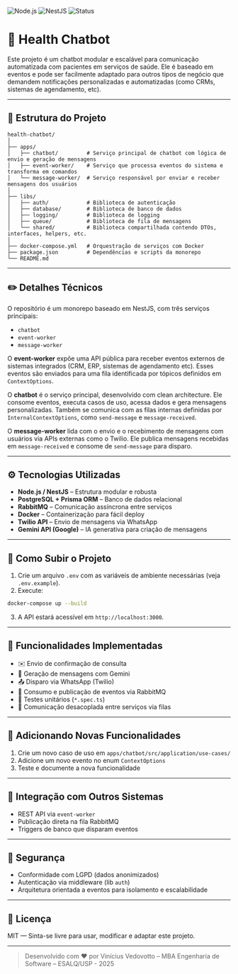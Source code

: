 ![Node.js](https://img.shields.io/badge/Node.js-22.x-green)
![NestJS](https://img.shields.io/badge/NestJS-Framework-red)
![Status](https://img.shields.io/badge/status-em%20testes-blue)

# 🏥 Health Chatbot

Este projeto é um chatbot modular e escalável para comunicação automatizada com pacientes em serviços de saúde. Ele é baseado em eventos e pode ser facilmente adaptado para outros tipos de negócio que demandem notificações personalizadas e automatizadas (como CRMs, sistemas de agendamento, etc).

---

## 📁 Estrutura do Projeto

```
health-chatbot/
│
├── apps/
│   ├── chatbot/         # Serviço principal de chatbot com lógica de envio e geração de mensagens
│   ├── event-worker/    # Serviço que processa eventos do sistema e transforma em comandos
│   └── message-worker/  # Serviço responsável por enviar e receber mensagens dos usuários
│
├── libs/
│   ├── auth/            # Biblioteca de autenticação
│   ├── database/        # Biblioteca de banco de dados
│   ├── logging/         # Biblioteca de logging
│   ├── queue/           # Biblioteca de fila de mensagens
│   └── shared/          # Biblioteca compartilhada contendo DTOs, interfaces, helpers, etc.
│
├── docker-compose.yml   # Orquestração de serviços com Docker
├── package.json         # Dependências e scripts da monorepo
└── README.md
```

---

## ✏️ Detalhes Técnicos

O repositório é um monorepo baseado em NestJS, com três serviços principais:

- `chatbot`
- `event-worker`
- `message-worker`

O **event-worker** expõe uma API pública para receber eventos externos de sistemas integrados (CRM, ERP, sistemas de agendamento etc). Esses eventos são enviados para uma fila identificada por tópicos definidos em `ContextOptions`.

O **chatbot** é o serviço principal, desenvolvido com clean architecture. Ele consome eventos, executa casos de uso, acessa dados e gera mensagens personalizadas. Também se comunica com as filas internas definidas por `InternalContextOptions`, como `send-message` e `message-received`.

O **message-worker** lida com o envio e o recebimento de mensagens com usuários via APIs externas como o Twilio. Ele publica mensagens recebidas em `message-received` e consome de `send-message` para disparo.

---

## ⚙️ Tecnologias Utilizadas

- **Node.js / NestJS** – Estrutura modular e robusta
- **PostgreSQL + Prisma ORM** – Banco de dados relacional
- **RabbitMQ** – Comunicação assíncrona entre serviços
- **Docker** – Containerização para fácil deploy
- **Twilio API** – Envio de mensagens via WhatsApp
- **Gemini API (Google)** – IA generativa para criação de mensagens

---

## 🚀 Como Subir o Projeto

1. Crie um arquivo `.env` com as variáveis de ambiente necessárias (veja `.env.example`).
2. Execute:

```bash
docker-compose up --build
```

3. A API estará acessível em `http://localhost:3000`.

---

## 🧩 Funcionalidades Implementadas

- ✉️ Envio de confirmação de consulta
- 🧠 Geração de mensagens com Gemini
- 📤 Disparo via WhatsApp (Twilio)
- 🔁 Consumo e publicação de eventos via RabbitMQ
- 🧪 Testes unitários (`*.spec.ts`)
- 📡 Comunicação desacoplada entre serviços via filas

---

## 🧠 Adicionando Novas Funcionalidades

1. Crie um novo caso de uso em `apps/chatbot/src/application/use-cases/`
2. Adicione um novo evento no enum `ContextOptions`
4. Teste e documente a nova funcionalidade

---

## 🔌 Integração com Outros Sistemas

- REST API via `event-worker`
- Publicação direta na fila RabbitMQ
- Triggers de banco que disparam eventos

---

## 🔐 Segurança

- Conformidade com LGPD (dados anonimizados)
- Autenticação via middleware (lib `auth`)
- Arquitetura orientada a eventos para isolamento e escalabilidade

---

## 📄 Licença

MIT — Sinta-se livre para usar, modificar e adaptar este projeto.

---

> Desenvolvido com ♥ por Vinícius Vedovotto – MBA Engenharia de Software – ESALQ/USP - 2025